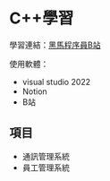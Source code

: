 # C++學習

學習連結：[黑馬程序員B站](https://www.bilibili.com/video/BV1et411b73Z/)

使用軟體：
  - visual studio 2022
  - Notion
  - B站

## 項目
- 通訊管理系統
- 員工管理系統

